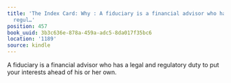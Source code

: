 ```yaml
---
title: 'The Index Card: Why : A fiduciary is a financial advisor who has a legal and
  regul…'
position: 457
book_uuid: 3b3c636e-878a-459a-adc5-8da017f35bc6
location: '1189'
source: kindle
---
```


A fiduciary is a financial advisor who has a legal and regulatory duty to put your interests ahead of his or her own.